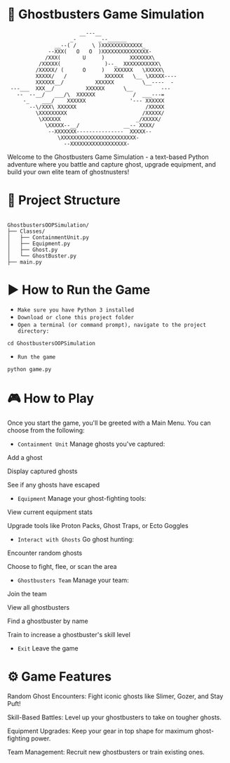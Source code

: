# 👻 Ghostbusters Game Simulation 
```
                       __---__
                    _-       _--______
               __--( /     \ )XXXXXXXXXXXXX_
             --XXX(   O   O  )XXXXXXXXXXXXXXX-
            /XXX(       U     )        XXXXXXX\
          /XXXXX(              )--_  XXXXXXXXXXX\
         /XXXXX/ (      O     )   XXXXXX   \XXXXX\
         XXXXX/   /            XXXXXX   \__ \XXXXX----
         XXXXXX__/          XXXXXX         \__----  -
 ---___  XXX__/          XXXXXX      \__         ---
   --  --__/   ___/\  XXXXXX            /  ___---=
     -_    ___/    XXXXXX              '--- XXXXXX
       --\/XXX\ XXXXXX                      /XXXXX
         \XXXXXXXXX                        /XXXXX/
          \XXXXXX                        _/XXXXX/
            \XXXXX--__/              __-- XXXX/
             --XXXXXXX---------------  XXXXX--
                \XXXXXXXXXXXXXXXXXXXXXXXX-
                  --XXXXXXXXXXXXXXXXXX-
```

Welcome to the Ghostbusters Game Simulation - a text-based Python adventure where you battle and
capture ghost, upgrade equipment, and build your own elite team of ghostnusters!

# 📁 Project Structure

```

GhostbustersOOPSimulation/
├── Classes/
│   ├── ContainmentUnit.py
│   ├── Equipment.py
│   ├── Ghost.py
│   └── GhostBuster.py
├── main.py

```

# ▶️ How to Run the Game

- `Make sure you have Python 3 installed`
- `Download or clone this project folder`
- `Open a terminal (or command prompt), navigate to the project directory:`

```
cd GhostbustersOOPSimulation
```

- `Run the game`

```
python game.py
```

# 🎮 How to Play
Once you start the game, you'll be greeted with a Main Menu. You can choose from the following:

- `Containment Unit`
Manage ghosts you've captured:

Add a ghost

Display captured ghosts

See if any ghosts have escaped

- `Equipment`
Manage your ghost-fighting tools:

View current equipment stats

Upgrade tools like Proton Packs, Ghost Traps, or Ecto Goggles

- `Interact with Ghosts`
Go ghost hunting:

Encounter random ghosts

Choose to fight, flee, or scan the area

- `Ghostbusters Team`
Manage your team:

Join the team

View all ghostbusters

Find a ghostbuster by name

Train to increase a ghostbuster's skill level

- `Exit`
Leave the game


# ⚙️ Game Features
Random Ghost Encounters: Fight iconic ghosts like Slimer, Gozer, and Stay Puft!

Skill-Based Battles: Level up your ghostbusters to take on tougher ghosts.

Equipment Upgrades: Keep your gear in top shape for maximum ghost-fighting power.

Team Management: Recruit new ghostbusters or train existing ones.
